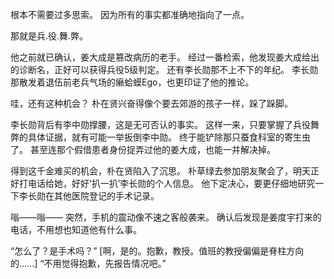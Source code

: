 根本不需要过多思索。
因为所有的事实都准确地指向了一点。

那就是兵.役.舞.弊。

他之前就已确认，姜大成是篡改病历的老手。
经过一番检索，他发现姜大成给出的诊断名，正好可以获得兵役5级判定。
还有李长勋那不上不下的年纪。
李长勋那散发着退伍前老兵气场的癞蛤蟆Ego，也更印证了他的推论。

哇，还有这种机会？
朴在贤兴奋得像个要去郊游的孩子一样，跺了跺脚。

李长勋背后有李中勋撑腰，这是无可否认的事实。
这样一来，只要掌握了兵役舞弊的具体证据，就有可能一举扳倒李中勋。
终于能铲除那只蚕食科室的寄生虫了。
甚至连那个假借患者身份捉弄过他的姜大成，也能一并解决掉。

得到这千金难买的机会，朴在贤陷入了沉思。
朴草绿去参加朋友聚会了，明天正好打电话给她，好好‘扒一扒’李长勋的个人信息。
他下定决心，要更仔细地研究一下李长勋在其他医院登记的手术记录。

嗡——嗡——
突然，手机的震动像不速之客般袭来。
确认后发现是姜度宇打来的电话，不用想也知道他有什么事。

“怎么了？是手术吗？”
[啊，是的。抱歉，教授。值班的教授偏偏是脊柱方向的……]
“不用觉得抱歉，先报告情况吧。”